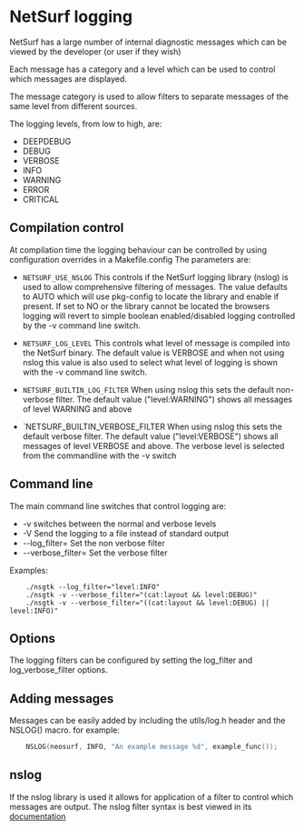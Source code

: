 # NetSurf logging

NetSurf has a large number of internal diagnostic messages which can be viewed by the developer (or user if they wish)

Each message has a category and a level which can be used to control which messages are displayed.

The message category is used to allow filters to separate messages of the same level from different sources.

The logging levels, from low to high, are:

* DEEPDEBUG
* DEBUG
* VERBOSE
* INFO
* WARNING
* ERROR
* CRITICAL

## Compilation control
At compilation time the logging behaviour can be controlled by using configuration overrides in a Makefile.config The parameters are:
* `NETSURF_USE_NSLOG`
    This controls if the NetSurf logging library (nslog) is used to allow comprehensive filtering of messages. The value defaults to AUTO which will use pkg-config to locate the library and enable if present. If set to NO or the library cannot be located the browsers logging will revert to simple boolean enabled/disabled logging controlled by the -v command line switch.
  
* `NETSURF_LOG_LEVEL`
    This controls what level of message is compiled into the NetSurf binary. The default value is VERBOSE and when not using nslog this value is also used to select what level of logging is shown with the -v command line switch.
  
* `NETSURF_BUILTIN_LOG_FILTER`
    When using nslog this sets the default non-verbose filter. The default value ("level:WARNING") shows all messages of level WARNING and above

* `NETSURF_BUILTIN_VERBOSE_FILTER
    When using nslog this sets the default verbose filter. The default value ("level:VERBOSE") shows all messages of level VERBOSE and above. The verbose level is selected from the commandline with the -v switch

## Command line
The main command line switches that control logging are:
* -v
    switches between the normal and verbose levels
* -V <file>
    Send the logging to a file instead of standard output 
* --log_filter=<filter>
    Set the non verbose filter
* --verbose_filter=<filter>
    Set the verbose filter

Examples:
```
    ./nsgtk --log_filter="level:INFO"
    ./nsgtk -v --verbose_filter="(cat:layout && level:DEBUG)"
    ./nsgtk -v --verbose_filter="((cat:layout && level:DEBUG) || level:INFO)"
```

## Options
The logging filters can be configured by setting the log_filter and log_verbose_filter options.

## Adding messages
Messages can be easily added by including the utils/log.h header and the NSLOG() macro. for example:

```c
    NSLOG(neosurf, INFO, "An example message %d", example_func());
```

## nslog
If the nslog library is used it allows for application of a filter to control which messages are output. The nslog filter syntax is best viewed in its [documentation](http://source.netsurf-browser.org/libnslog.git/tree/docs/mainpage.md)
